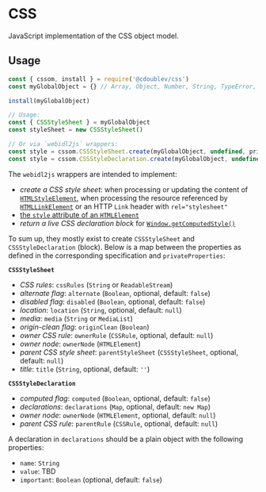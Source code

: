 
# CSS

JavaScript implementation of the CSS object model.

## Usage

```js
const { cssom, install } = require('@cdoublev/css')
const myGlobalObject = {} // Array, Object, Number, String, TypeError, are required

install(myGlobalObject)

// Usage:
const { CSSStyleSheet } = myGlobalObject
const styleSheet = new CSSStyleSheet()

// Or via `webidl2js` wrappers:
const style = cssom.CSSStyleSheet.create(myGlobalObject, undefined, privateProperties)
const style = cssom.CSSStyleDeclaration.create(myGlobalObject, undefined, privateProperties)
```

The `webidl2js` wrappers are intended to implement:

- *create a CSS style sheet*: when processing or updating the content of [`HTMLStyleElement`](https://html.spec.whatwg.org/multipage/semantics.html#the-style-element), when processing the resource referenced by [`HTMLLinkElement`](https://html.spec.whatwg.org/multipage/links.html#link-type-stylesheet) or an HTTP `Link` header with `rel="stylesheet"`
- [the `style` attribute of an `HTMLElement`](https://html.spec.whatwg.org/multipage/dom.html#the-style-attribute)
- *return a live CSS declaration block* for [`Window.getComputedStyle()`](https://drafts.csswg.org/cssom/#extensions-to-the-window-interface)

To sum up, they mostly exist to create `CSSStyleSheet` and `CSSStyleDeclaration` (block). Below is a map between the properties as defined in the corresponding specification and `privateProperties`:

**`CSSStyleSheet`**

  - *CSS rules*: `cssRules` (`String` or `ReadableStream`)
  - *alternate flag*: `alternate` (`Boolean`, optional, default: `false`)
  - *disabled flag*: `disabled` (`Boolean`, optional, default: `false`)
  - *location*: `location` (`String`, optional, default: `null`)
  - *media*: `media` (`String` or `MediaList`)
  - *origin-clean flag*: `originClean` (`Boolean`)
  - *owner CSS rule*: `ownerRule` (`CSSRule`, optional, default: `null`)
  - *owner node*: `ownerNode` (`HTMLElement`)
  - *parent CSS style sheet*: `parentStyleSheet` (`CSSStyleSheet`, optional, default: `null`)
  - *title*: `title` (`String`, optional, default: `''`)

**`CSSStyleDeclaration`**

  - *computed flag*: `computed` (`Boolean`, optional, default: `false`)
  - *declarations*: `declarations` (`Map`, optional, default: `new Map`)
  - *owner node*: `ownerNode` (`HTMLElement`, optional, default: `null`)
  - *parent CSS rule*: `parentRule` (`CSSRule`, optional, default: `null`)

A declaration in `declarations` should be a plain object with the following properties:

  - `name`: `String`
  - `value`: TBD
  - `important`: `Boolean` (optional, default: `false`)
